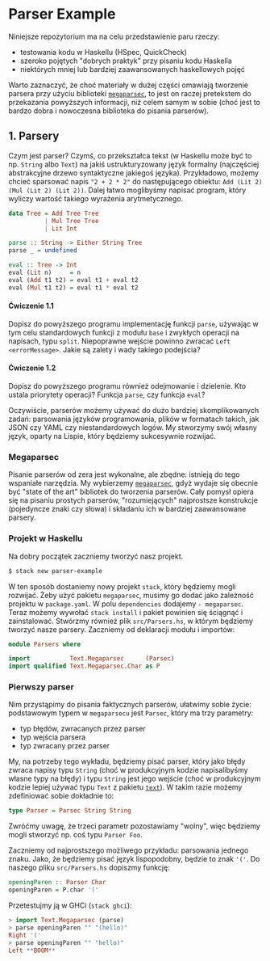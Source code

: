 # Parser Example

Niniejsze repozytorium ma na celu przedstawienie paru rzeczy:
* testowania kodu w Haskellu (HSpec, QuickCheck)
* szeroko pojętych "dobrych praktyk" przy pisaniu kodu Haskella
* niektórych mniej lub bardziej zaawansowanych haskellowych pojęć

Warto zaznaczyć, że choć materiały w dużej części omawiają tworzenie parsera przy użyciu biblioteki [`megaparsec`](http://hackage.haskell.org/package/megaparsec), to jest on raczej pretekstem do przekazania powyższych informacji, niż celem samym w sobie (choć jest to bardzo dobra i nowoczesna biblioteka do pisania parserów).

## 1. Parsery

Czym jest parser? Czymś, co przekształca tekst (w Haskellu może być to np. `String` albo `Text`) na jakiś ustrukturyzowany język formalny (najczęściej abstrakcyjne drzewo syntaktyczne jakiegoś języka). Przykładowo, możemy chcieć sparsować napis `"2 + 2 * 2"` do następującego obiektu: `Add (Lit 2) (Mul (Lit 2) (Lit 2))`. Dalej łatwo moglibyśmy napisać program, który wyliczy wartość takiego wyrażenia arytmetycznego.

```haskell
data Tree = Add Tree Tree
          | Mul Tree Tree
          | Lit Int

parse :: String -> Either String Tree
parse _ = undefined

eval :: Tree -> Int
eval (Lit n)     = n
eval (Add t1 t2) = eval t1 + eval t2
eval (Mul t1 t2) = eval t1 * eval t2
```

#### Ćwiczenie 1.1
Dopisz do powyższego programu implementację funkcji `parse`, używając w tym celu standardowych funkcji z modułu `base` i zwykłych operacji na napisach, typu `split`. Niepoprawne wejście powinno zwracać `Left <errorMessage>`. Jakie są zalety i wady takiego podejścia?

#### Ćwiczenie 1.2
Dopisz do powyższego programu również odejmowanie i dzielenie. Kto ustala priorytety operacji? Funkcja `parse`, czy funkcja `eval`?

Oczywiście, parserów możemy używać do dużo bardziej skomplikowanych zadań: parsowania języków programowania, plików w formatach takich, jak JSON czy YAML czy niestandardowych logów. My stworzymy swój własny język, oparty na Lispie, który będziemy sukcesywnie rozwijać.

### Megaparsec

Pisanie parserów od zera jest wykonalne, ale zbędne: istnieją do tego wspaniałe narzędzia. My wybierzemy [`megaparsec`](http://hackage.haskell.org/package/megaparsec), gdyż wydaje się obecnie być "state of the art" bibliotek do tworzenia parserów. Cały pomysł opiera się na pisaniu prostych parserów, "rozumiejących" najprostsze konstrukcje (pojedyncze znaki czy słowa) i składaniu ich w bardziej zaawansowane parsery.


### Projekt w Haskellu

Na dobry początek zaczniemy tworzyć nasz projekt.

```bash
$ stack new parser-example
```

W ten sposób dostaniemy nowy projekt `stack`, który będziemy mogli rozwijać. Żeby użyć pakietu `megaparsec`, musimy go dodać jako zależność projektu w `package.yaml`. W polu `dependencies` dodajemy `- megaparsec`. Teraz możemy wywołać `stack install` i pakiet powinien się ściągnąć i zainstalować. Stwórzmy również plik `src/Parsers.hs`, w którym będziemy tworzyć nasze parsery. Zaczniemy od deklaracji modułu i importów:

```haskell
module Parsers where

import           Text.Megaparsec      (Parsec)
import qualified Text.Megaparsec.Char as P
```

### Pierwszy parser

Nim przystąpimy do pisania faktycznych parserów, ułatwimy sobie życie: podstawowym typem w `megaparsecu` jest `Parsec`, który ma trzy parametry:
* typ błędów, zwracanych przez parser
* typ wejścia parsera
* typ zwracany przez parser

My, na potrzeby tego wykładu, będziemy pisać parser, który jako błędy zwraca napisy typu `String` (choć w produkcyjnym kodzie napisalibyśmy własne typy na błędy) i typu `String` jest jego wejście (choć w produkcyjnym kodzie lepiej używać typu `Text` z pakietu [`text`](http://hackage.haskell.org/package/megaparsec)). W takim razie możemy zdefiniować sobie dokładnie to:
```haskell
type Parser = Parsec String String
```

Zwróćmy uwagę, że trzeci parametr pozostawiamy "wolny", więc będziemy mogli stworzyć np. coś typu `Parser Foo`.

Zaczniemy od najprostszego możliwego przykładu: parsowania jednego znaku. Jako, że będziemy pisać język lispopodobny, będzie to znak `'('`. Do naszego pliku `src/Parsers.hs` dopiszmy funkcję:

```haskell
openingParen :: Parser Char
openingParen = P.char '('
```

Przetestujmy ją w GHCi (`stack ghci`):
```haskell
> import Text.Megaparsec (parse)
> parse openingParen "" "(hello)"
Right '('
> parse openingParen "" "hello)"
Left **BOOM**
```
